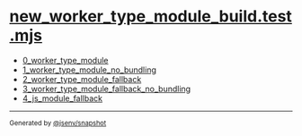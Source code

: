 # [new_worker_type_module_build.test.mjs](../new_worker_type_module_build.test.mjs)


- [0_worker_type_module](0_worker_type_module/0_worker_type_module.md)
- [1_worker_type_module_no_bundling](1_worker_type_module_no_bundling/1_worker_type_module_no_bundling.md)
- [2_worker_type_module_fallback](2_worker_type_module_fallback/2_worker_type_module_fallback.md)
- [3_worker_type_module_fallback_no_bundling](3_worker_type_module_fallback_no_bundling/3_worker_type_module_fallback_no_bundling.md)
- [4_js_module_fallback](4_js_module_fallback/4_js_module_fallback.md)

---

<sub>
  Generated by <a href="https://github.com/jsenv/core/tree/main/packages/tooling/snapshot">@jsenv/snapshot</a>
</sub>
